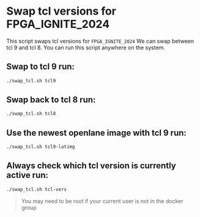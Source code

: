 # Swap tcl versions for FPGA_IGNITE_2024

This script swaps tcl versions for `FPGA_IGNITE_2024`
We can swap between tcl 9 and tcl 8. You can run this
script anywhere on the system. 

## Swap to tcl 9 run:

```bash
./swap_tcl.sh tcl9
```

## Swap back to tcl 8 run:

```bash
./swap_tcl.sh tcl8
```

## Use the newest openlane image with tcl 9 run:

```bash
./swap_tcl.sh tcl9-latimg
```

## Always check which tcl version is currently active run:

```bash
./swap_tcl.sh tcl-vers
```

> You may need to be root if your current user is not in the docker group
